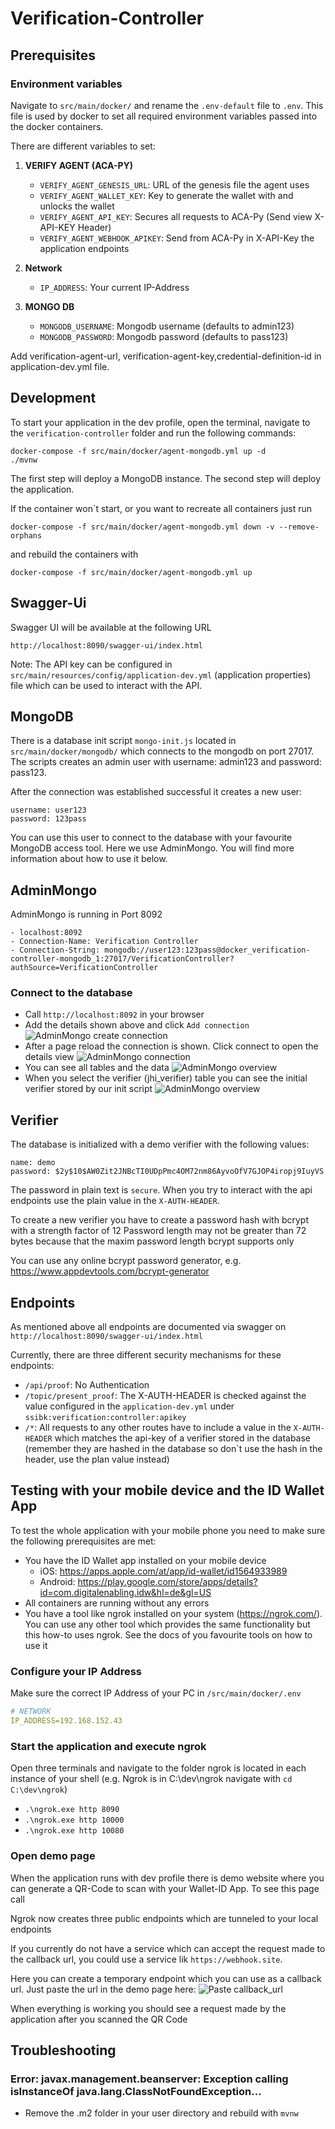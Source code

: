 # Verification-Controller

## Prerequisites

### Environment variables

Navigate to `src/main/docker/` and rename the `.env-default` file to `.env`. This file is used by docker to set all
required environment variables passed into the docker containers.

There are different variables to set:

1. **VERIFY AGENT (ACA-PY)**
    * `VERIFY_AGENT_GENESIS_URL`: URL of the genesis file the agent uses
    * `VERIFY_AGENT_WALLET_KEY`: Key to generate the wallet with and unlocks the wallet
    * `VERIFY_AGENT_API_KEY`: Secures all requests to ACA-Py (Send view X-API-KEY Header)
    * `VERIFY_AGENT_WEBHOOK_APIKEY`: Send from ACA-Py in X-API-Key the application endpoints

2. **Network**
    * `IP_ADDRESS`: Your current IP-Address

3. **MONGO DB**
    * `MONGODB_USERNAME`: Mongodb username (defaults to admin123)
    * `MONGODB_PASSWORD`: Mongodb password (defaults to pass123)

Add verification-agent-url, verification-agent-key,credential-definition-id in application-dev.yml file.

## Development

To start your application in the dev profile, open the terminal, navigate to the `verification-controller` folder and
run the following commands:

```
docker-compose -f src/main/docker/agent-mongodb.yml up -d
./mvnw
```

The first step will deploy a MongoDB instance. The second step will deploy the application.

If the container won`t start, or you want to recreate all containers just run
```
docker-compose -f src/main/docker/agent-mongodb.yml down -v --remove-orphans
```
and rebuild the containers with
```
docker-compose -f src/main/docker/agent-mongodb.yml up
```

## Swagger-Ui

Swagger UI will be available at the following URL

```
http://localhost:8090/swagger-ui/index.html
```

Note: The API key can be configured in ``src/main/resources/config/application-dev.yml`` (application properties) file which
can be used to interact with the API.

## MongoDB

There is a database init script `mongo-init.js` located in `src/main/docker/mongodb/` which connects to the mongodb on
port 27017. The scripts creates an admin user with username: admin123 and password: pass123.

After the connection was established successful it creates a new user:

```
username: user123
password: 123pass
```

You can use this user to connect to the database with your favourite MongoDB access tool. Here we use AdminMongo. You
will find more information about how to use it below.

## AdminMongo

AdminMongo is running in Port 8092

```
- localhost:8092
- Connection-Name: Verification Controller
- Connection-String: mongodb://user123:123pass@docker_verification-controller-mongodb_1:27017/VerificationController?authSource=VerificationController
```

### Connect to the database

* Call `http://localhost:8092` in your browser
* Add the details shown above and click `Add connection`
  ![AdminMongo create connection](./images/admin_mongo_setup.png)
* After a page reload the connection is shown. Click connect to open the details view
  ![AdminMongo connection](./images/admin_mongo_connection.png)
* You can see all tables and the data
  ![AdminMongo overview](./images/admin_mongo_overview.png)
* When you select the verifier (jhi_verifier) table you can see the initial verifier stored by our init script
  ![AdminMongo overview](./images/admin_mongo_verifier.png)

## Verifier

The database is initialized with a demo verifier with the following values:

```
name: demo
password: $2y$10$AW0Zit2JNBcTI0UDpPmc4OM72nm86AyvoOfV7GJOP4iropj9IuyVS
```

The password in plain text is `secure`. When you try to interact with the api endpoints use the plain value in
the `X-AUTH-HEADER`.

To create a new verifier you have to create a password hash with bcrypt with a strength factor of 12 Password length may
not be greater than 72 bytes because that the maxim password length bcrypt supports only

You can use any online bcrypt password generator, e.g. https://www.appdevtools.com/bcrypt-generator

## Endpoints

As mentioned above all endpoints are documented via swagger on `http://localhost:8090/swagger-ui/index.html`

Currently, there are three different security mechanisms for these endpoints:

* `/api/proof`: No Authentication
* `/topic/present_proof`: The X-AUTH-HEADER is checked against the value configured in the `application-dev.yml`
  under `ssibk:verification:controller:apikey`
* `/*`: All requests to any other routes have to include a value in the `X-AUTH-HEADER` which matches the api-key of a
  verifier stored in the database
  (remember they are hashed in the database so don`t use the hash in the header, use the plan value instead)

## Testing with your mobile device and the ID Wallet App
To test the whole application with your mobile phone you need to make sure the following prerequisites are met:
* You have the ID Wallet app installed on your mobile device
  * iOS: https://apps.apple.com/at/app/id-wallet/id1564933989 
  * Android: https://play.google.com/store/apps/details?id=com.digitalenabling.idw&hl=de&gl=US
* All containers are running without any errors
* You have a tool like ngrok installed on your system (https://ngrok.com/). You can use any other tool which provides the same functionality but this how-to uses ngrok. See the docs of you favourite tools on how to use it

### Configure your IP Address
Make sure the correct IP Address of your PC in `/src/main/docker/.env`
```yaml
# NETWORK
IP_ADDRESS=192.168.152.43
```

### Start the application and execute ngrok
Open three terminals and navigate to the folder ngrok is located in each instance of your shell (e.g. Ngrok is in C:\dev\ngrok navigate with `cd C:\dev\ngrok`)
* `.\ngrok.exe http 8090`
* `.\ngrok.exe http 10000`
* `.\ngrok.exe http 10080`

### Open demo page
When the application runs with dev profile there is demo website where you can generate a QR-Code to scan with your Wallet-ID App.
To see this page call 

Ngrok now creates three public endpoints which are tunneled to your local endpoints

If you currently do not have a service which can accept the request made to the callback url, you could use a service lik `https://webhook.site`.

Here you can create a temporary endpoint which you can use as a callback url. Just paste the url in the demo page here:
![Paste callback_url](./images/demo_page_callback_url.png)

When everything is working you should see a request made by the application after you scanned the QR Code 


## Troubleshooting

### Error: javax.management.beanserver: Exception calling isInstanceOf java.lang.ClassNotFoundException...
- Remove the .m2 folder in your user directory and rebuild with ``mvnw``
